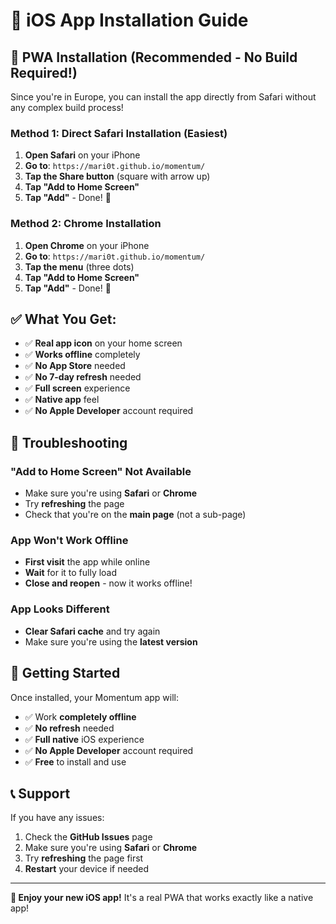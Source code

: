 # 📱 iOS App Installation Guide

## 🎯 PWA Installation (Recommended - No Build Required!)

Since you're in Europe, you can install the app directly from Safari without any complex build process!

### Method 1: Direct Safari Installation (Easiest)
1. **Open Safari** on your iPhone
2. **Go to**: `https://mari0t.github.io/momentum/`
3. **Tap the Share button** (square with arrow up)
4. **Tap "Add to Home Screen"**
5. **Tap "Add"** - Done! 🎉

### Method 2: Chrome Installation
1. **Open Chrome** on your iPhone
2. **Go to**: `https://mari0t.github.io/momentum/`
3. **Tap the menu** (three dots)
4. **Tap "Add to Home Screen"**
5. **Tap "Add"** - Done! 🎉

## ✅ What You Get:
- ✅ **Real app icon** on your home screen
- ✅ **Works offline** completely
- ✅ **No App Store** needed
- ✅ **No 7-day refresh** needed
- ✅ **Full screen** experience
- ✅ **Native app** feel
- ✅ **No Apple Developer** account required

## 🔧 Troubleshooting

### "Add to Home Screen" Not Available
- Make sure you're using **Safari** or **Chrome**
- Try **refreshing** the page
- Check that you're on the **main page** (not a sub-page)

### App Won't Work Offline
- **First visit** the app while online
- **Wait** for it to fully load
- **Close and reopen** - now it works offline!

### App Looks Different
- **Clear Safari cache** and try again
- Make sure you're using the **latest version**

## 🚀 Getting Started

Once installed, your Momentum app will:
- ✅ Work **completely offline**
- ✅ **No refresh** needed
- ✅ **Full native** iOS experience
- ✅ **No Apple Developer** account required
- ✅ **Free** to install and use

## 📞 Support

If you have any issues:
1. Check the **GitHub Issues** page
2. Make sure you're using **Safari** or **Chrome**
3. Try **refreshing** the page first
4. **Restart** your device if needed

---

**🎉 Enjoy your new iOS app!** It's a real PWA that works exactly like a native app!
